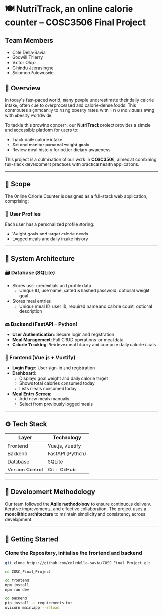 # 🍽️ NutriTrack, an online calorie counter – COSC3506 Final Project

## Team Members
- Cole Della-Savia  
- Godwill Thierry  
- Victor Olojo  
- Gihindu Jeerasinghe  
- Solomon Folowosele  

## 📘 Overview
In today's fast-paced world, many people underestimate their daily calorie intake, often due to overprocessed and calorie-dense foods. This contributes significantly to rising obesity rates, with 1 in 8 individuals living with obesity worldwide.

To tackle this growing concern, our **NutriTrack** project provides a simple and accessible platform for users to:
- Track daily calorie intake  
- Set and monitor personal weight goals  
- Review meal history for better dietary awareness  

This project is a culmination of our work in **COSC3506**, aimed at combining full-stack development practices with practical health applications.

---

## 📌 Scope
The Online Calorie Counter is designed as a full-stack web application, comprising:

### 🔐 User Profiles
Each user has a personalized profile storing:
- Weight goals and target calorie needs
- Logged meals and daily intake history

---

## 🧱 System Architecture

### 🗃️ Database (SQLite)
- Stores user credentials and profile data
  - Unique ID, username, salted & hashed password, optional weight goal
- Stores meal entries
  - Unique meal ID, user ID, required name and calorie count, optional description

### 🔙 Backend (FastAPI – Python)
- **User Authentication**: Secure login and registration
- **Meal Management**: Full CRUD operations for meal data
- **Calorie Tracking**: Retrieve meal history and compute daily calorie totals

### 🎨 Frontend (Vue.js + Vuetify)
- **Login Page**: User sign-in and registration
- **Dashboard**:  
  - Displays goal weight and daily calorie target  
  - Shows total calories consumed today  
  - Lists meals consumed today
- **Meal Entry Screen**:  
  - Add new meals manually  
  - Select from previously logged meals  

---

## ⚙️ Tech Stack

| Layer        | Technology      |
|--------------|-----------------|
| Frontend     | Vue.js, Vuetify |
| Backend      | FastAPI (Python)|
| Database     | SQLite          |
| Version Control | Git + GitHub |

---

## 🔄 Development Methodology
Our team followed the **Agile methodology** to ensure continuous delivery, iterative improvements, and effective collaboration. The project uses a **monolithic architecture** to maintain simplicity and consistency across development.

---

## 🚀 Getting Started

### Clone the Repository, initialise the frontend and backend
```bash
git clone https://github.com/coledella-savia/COSC_Final_Project.git

cd COSC_Final_Project

cd frontend
npm install
npm run dev

cd backend
pip install -r requirements.txt
uvicorn main:app --reload


